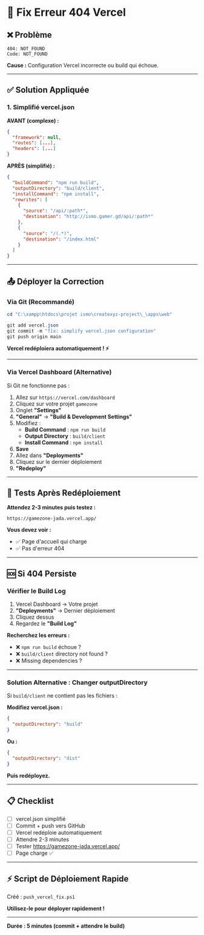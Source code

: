 # 🔧 Fix Erreur 404 Vercel

## ❌ Problème

```
404: NOT_FOUND
Code: NOT_FOUND
```

**Cause :** Configuration Vercel incorrecte ou build qui échoue.

---

## ✅ Solution Appliquée

### 1. Simplifié vercel.json

**AVANT (complexe) :**
```json
{
  "framework": null,
  "routes": [...],
  "headers": [...]
}
```

**APRÈS (simplifié) :**
```json
{
  "buildCommand": "npm run build",
  "outputDirectory": "build/client",
  "installCommand": "npm install",
  "rewrites": [
    {
      "source": "/api/:path*",
      "destination": "http://ismo.gamer.gd/api/:path*"
    },
    {
      "source": "/(.*)",
      "destination": "/index.html"
    }
  ]
}
```

---

## 📤 Déployer la Correction

### Via Git (Recommandé)

```powershell
cd "C:\xampp\htdocs\projet ismo\createxyz-project\_\apps\web"

git add vercel.json
git commit -m "fix: simplify vercel.json configuration"
git push origin main
```

**Vercel redéploiera automatiquement ! ⚡**

---

### Via Vercel Dashboard (Alternative)

Si Git ne fonctionne pas :

1. Allez sur `https://vercel.com/dashboard`
2. Cliquez sur votre projet `gamezone`
3. Onglet **"Settings"**
4. **"General"** → **"Build & Development Settings"**
5. Modifiez :
   - **Build Command** : `npm run build`
   - **Output Directory** : `build/client`
   - **Install Command** : `npm install`
6. **Save**
7. Allez dans **"Deployments"**
8. Cliquez sur le dernier déploiement
9. **"Redeploy"**

---

## 🧪 Tests Après Redéploiement

**Attendez 2-3 minutes puis testez :**

```
https://gamezone-jada.vercel.app/
```

**Vous devez voir :**
- ✅ Page d'accueil qui charge
- ✅ Pas d'erreur 404

---

## 🆘 Si 404 Persiste

### Vérifier le Build Log

1. Vercel Dashboard → Votre projet
2. **"Deployments"** → Dernier déploiement
3. Cliquez dessus
4. Regardez le **"Build Log"**

**Recherchez les erreurs :**
- ❌ `npm run build` échoue ?
- ❌ `build/client` directory not found ?
- ❌ Missing dependencies ?

---

### Solution Alternative : Changer outputDirectory

Si `build/client` ne contient pas les fichiers :

**Modifiez vercel.json :**
```json
{
  "outputDirectory": "build"
}
```

**Ou :**
```json
{
  "outputDirectory": "dist"
}
```

**Puis redéployez.**

---

## 📋 Checklist

- [ ] vercel.json simplifié
- [ ] Commit + push vers GitHub
- [ ] Vercel redéploie automatiquement
- [ ] Attendre 2-3 minutes
- [ ] Tester https://gamezone-jada.vercel.app/
- [ ] Page charge ✅

---

## ⚡ Script de Déploiement Rapide

Créé : `push_vercel_fix.ps1`

**Utilisez-le pour déployer rapidement !**

---

**Durée : 5 minutes (commit + attendre le build)**
